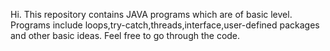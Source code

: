 Hi.
This repository contains JAVA programs which are of basic level.
Programs include loops,try-catch,threads,interface,user-defined packages and other basic ideas.
Feel free to go through the code.
